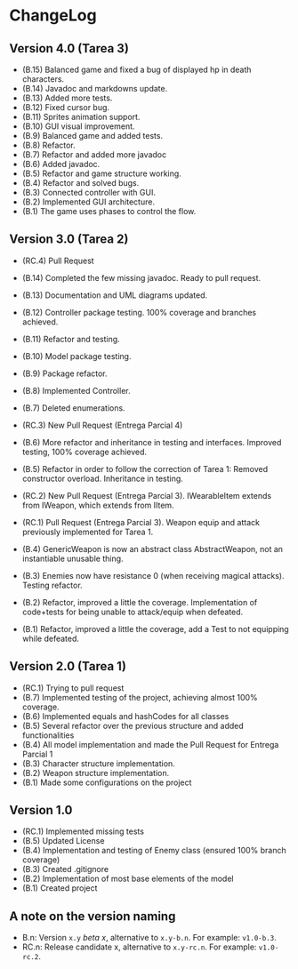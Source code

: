 ChangeLog
=========

Version 4.0 (Tarea 3)
-----------
- (B.15) Balanced game and fixed a bug of displayed hp in death characters.
- (B.14) Javadoc and markdowns update.
- (B.13) Added more tests.
- (B.12) Fixed cursor bug.
- (B.11) Sprites animation support.
- (B.10) GUI visual improvement.
- (B.9) Balanced game and added tests.
- (B.8) Refactor.
- (B.7) Refactor and added more javadoc
- (B.6) Added javadoc.
- (B.5) Refactor and game structure working.
- (B.4) Refactor and solved bugs.
- (B.3) Connected controller with GUI.
- (B.2) Implemented GUI architecture.
- (B.1) The game uses phases to control the flow.

Version 3.0 (Tarea 2)
-----------
- (RC.4) Pull Request
- (B.14) Completed the few missing javadoc. Ready to pull request.
- (B.13) Documentation and UML diagrams updated.
- (B.12) Controller package testing. 100% coverage and branches achieved.
- (B.11) Refactor and testing.
- (B.10) Model package testing.
- (B.9) Package refactor.
- (B.8) Implemented Controller.
- (B.7) Deleted enumerations.
  
- (RC.3) New Pull Request (Entrega Parcial 4)
- (B.6) More refactor and inheritance in testing and interfaces. Improved testing, 100% coverage achieved.
- (B.5) Refactor in order to follow the correction of Tarea 1: Removed constructor overload. Inheritance in testing.

- (RC.2) New Pull Request (Entrega Parcial 3). IWearableItem extends from IWeapon, which extends from IItem.
- (RC.1) Pull Request (Entrega Parcial 3). Weapon equip and attack previously implemented for Tarea 1.
- (B.4) GenericWeapon is now an abstract class AbstractWeapon, not an instantiable unusable thing.
- (B.3) Enemies now have resistance 0 (when receiving magical attacks). Testing refactor.
- (B.2) Refactor, improved a little the coverage. Implementation of code+tests for being unable to attack/equip when defeated.
- (B.1) Refactor, improved a little the coverage, add a Test to not equipping while defeated.

Version 2.0 (Tarea 1)
-----------

- (RC.1) Trying to pull request
- (B.7) Implemented testing of the project, achieving almost 100% coverage.
- (B.6) Implemented equals and hashCodes for all classes
- (B.5) Several refactor over the previous structure and added functionalities
- (B.4) All model implementation and made the Pull Request for Entrega Parcial 1
- (B.3) Character structure implementation.
- (B.2) Weapon structure implementation.
- (B.1) Made some configurations on the project

Version 1.0
-----------
- (RC.1) Implemented missing tests
- (B.5) Updated License
- (B.4) Implementation and testing of Enemy class (ensured 100% branch coverage)
- (B.3) Created .gitignore
- (B.2) Implementation of most base elements of the model
- (B.1) Created project

A note on the version naming
----------------------------
- B.n: Version ``x.y`` _beta x_, alternative to ``x.y-b.n``.
  For example: ``v1.0-b.3``.
- RC.n: Release candidate x, alternative to ``x.y-rc.n``.
  For example: ``v1.0-rc.2``.